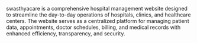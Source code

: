 swasthyacare is a comprehensive hospital management website designed to streamline the day-to-day operations of hospitals, clinics, and healthcare centers. The website serves as a centralized platform for managing patient data, appointments, doctor schedules, billing, and medical records with enhanced efficiency, transparency, and security.
